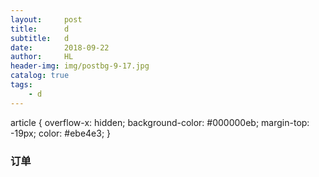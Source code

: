 ```yaml
---
layout:     post
title:      d
subtitle:   d
date:       2018-09-22
author:     HL
header-img: img/postbg-9-17.jpg
catalog: true
tags:
    - d
---
```

<a href="" target="_blank"></a>
article {
   overflow-x: hidden;
    background-color: #000000eb;
    margin-top: -19px;
    color: #ebe4e3;
}

### 订单